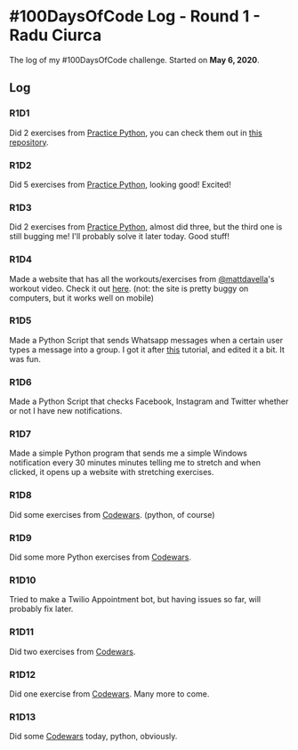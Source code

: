 # #100DaysOfCode Log - Round 1 - Radu Ciurca

The log of my #100DaysOfCode challenge. Started on **May 6, 2020**.

## Log

### R1D1 
Did 2 exercises from [Practice Python](https://practicepython.org), you can check them out in [this repository](https://github.com/ciurca/PracticePython).

### R1D2
Did 5 exercises from [Practice Python](https://practicepython.org), looking good! Excited!

### R1D3

Did 2 exercises from [Practice Python](https://practicepython.org), almost did three, but the third one is still bugging me! I'll probably solve it later today. Good stuff!

### R1D4

Made a website that has all the workouts/exercises from [@mattdavella](@witter.com/mattdavella)'s workout video. Check it out [here](http://ciurca.github.io).
(not: the site is pretty buggy on computers, but it works well on mobile)

### R1D5

Made a Python Script that sends Whatsapp messages when a certain user types a message into a group. I got it after [this](https://www.geeksforgeeks.org/whatsapp-using-python/) tutorial, and edited it a bit. It was fun.

### R1D6

Made a Python Script that checks Facebook, Instagram and Twitter whether or not I have new notifications.

### R1D7

Made a simple Python program that sends me a simple Windows notification every 30 minutes minutes telling me to stretch and when clicked, it opens up a website with stretching exercises.

### R1D8

Did some exercises from [Codewars](https://codewars.com). (python, of course)

### R1D9

Did some more Python exercises from [Codewars](https://codewars.com).

### R1D10

Tried to make a Twilio Appointment bot, but having issues so far, will probably fix later.

### R1D11

Did two exercises from [Codewars](https://codewars.com).

### R1D12

Did one exercise from [Codewars](https://codewars.com). Many more to come.

### R1D13

Did some [Codewars](https://codewars.com) today, python, obviously.
